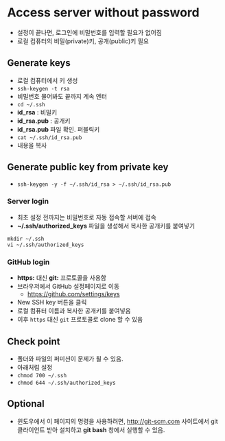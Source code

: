 # Access server without password
* 설정이 끝나면, 로그인에 비밀번호를 입력할 필요가 없어짐
* 로컬 컴퓨터의 비밀(private)키, 공개(public)키 필요

## Generate keys
* 로컬 컴퓨터에서 키 생성
* `ssh-keygen -t rsa`
* 비밀번호 물어봐도 끝까지 계속 엔터
* `cd ~/.ssh`
* **id_rsa** : 비밀키
* **id_rsa.pub** : 공개키
* **id_rsa.pub** 파일 확인. 퍼블릭키
* `cat ~/.ssh/id_rsa.pub`
* 내용을 복사

## Generate public key from private key
* `ssh-keygen -y -f ~/.ssh/id_rsa > ~/.ssh/id_rsa.pub`

### Server login
* 최초 설정 전까지는 비밀번호로 자동 접속할 서버에 접속
* **~/.ssh/authorized_keys** 파일을 생성해서 복사한 공개키를 붙여넣기
```
mkdir ~/.ssh
vi ~/.ssh/authorized_keys
```

### GitHub login
* **https:** 대신 **git:** 프로토콜을 사용함
* 브라우저에서 GitHub 설정페이지로 이동
  * https://github.com/settings/keys
* New SSH key 버튼을 클릭
* 로컬 컴퓨터 이름과 복사한 공개키를 붙여넣음
* 이후 `https` 대신 `git` 프로토콜로 clone 할 수 있음

## Check point
* 폴더와 파일의 퍼미션이 문제가 될 수 있음.
* 아래처럼 설정
* `chmod 700 ~/.ssh`
* `chmod 644 ~/.ssh/authorized_keys`

## Optional
* 윈도우에서 이 페이지의 명령을 사용하려면, http://git-scm.com 사이트에서 git 클라이언트 받아 설치하고 **git bash** 창에서 실행할 수 있음.

